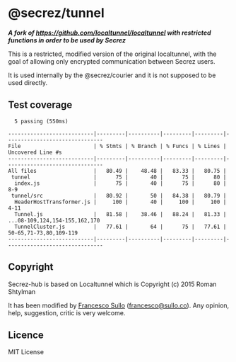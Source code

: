 # @secrez/tunnel

**_A fork of https://github.com/localtunnel/localtunnel with restricted functions in order to be used by Secrez_**

This is a restricted, modified version of the original localtunnel, with the goal of allowing only encrypted communication between Secrez users.

It is used internally by the @secrez/courier and it is not supposed to be used directly.


## Test coverage
```
  5 passing (550ms)

---------------------------|---------|----------|---------|---------|-------------------------------
File                       | % Stmts | % Branch | % Funcs | % Lines | Uncovered Line #s             
---------------------------|---------|----------|---------|---------|-------------------------------
All files                  |   80.49 |    48.48 |   83.33 |   80.75 |                               
 tunnel                    |      75 |       40 |      75 |      80 |                               
  index.js                 |      75 |       40 |      75 |      80 | 8-9                           
 tunnel/src                |   80.92 |       50 |   84.38 |   80.79 |                               
  HeaderHostTransformer.js |     100 |       40 |     100 |     100 | 4-11                          
  Tunnel.js                |   81.58 |    38.46 |   88.24 |   81.33 | ...08-109,124,154-155,162,170 
  TunnelCluster.js         |   77.61 |       64 |      75 |   77.61 | 50-65,71-73,80,109-119        
---------------------------|---------|----------|---------|---------|-------------------------------
```

## Copyright

Secrez-hub is based on Localtunnel which is Copyright (c) 2015 Roman Shtylman  

It has been modified by [Francesco Sullo](https://francesco.sullo.co) (<francesco@sullo.co>). Any opinion, help, suggestion, critic is very welcome.

## Licence

MIT License

